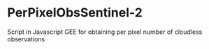 # PerPixelObsSentinel-2
Script in Javascript GEE for obtaining per pixel number of cloudless observations
